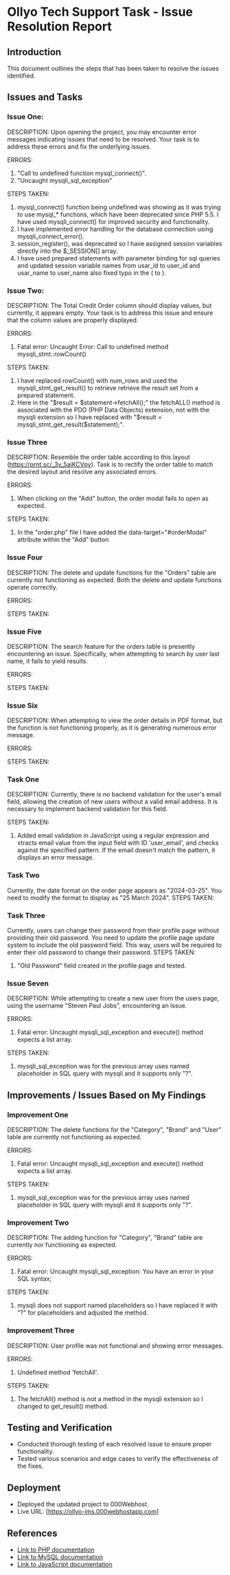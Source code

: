 # Ollyo Tech Support Task - Issue Resolution Report

## Introduction
This document outlines the steps that has been taken to resolve the issues identified.

## Issues and Tasks
### Issue One:
DESCRIPTION: Upon opening the project, you may encounter error messages indicating issues that need to be resolved. Your task is to address these errors and fix the underlying issues.

ERRORS: 
1. "Call to undefined function mysql_connect()".
2. "Uncaught mysqli_sql_exception"

STEPS TAKEN:
1. mysql_connect() function being undefined was showing as it was trying to use mysql_* functions, which have been deprecated since PHP 5.5. I have used mysqli_connect() for improved security and functionality.
2. I have implemented error handling for the database connection using mysqli_connect_error().
3. session_register(), was deprecated so I have assigned session variables directly into the $_SESSION[] array.
4. I have used prepared statements with parameter binding for sql queries and updated session variable names from usar_id to user_id and usar_name to user_name also fixed typo in the (</labe> to </label>).


### Issue Two:
DESCRIPTION: The Total Credit Order column should display values, but currently, it appears empty. Your task is to address this issue and ensure that the column values are properly displayed.

ERRORS:
1. Fatal error: Uncaught Error: Call to undefined method mysqli_stmt::rowCount()

STEPS TAKEN:
1. I have replaced rowCount() with num_rows and used the mysqli_stmt_get_result() to retrieve retrieve the result set from a prepared statement.
2. Here in the "$result = $statement->fetchAll();" the fetchALL() method is associated with the PDO (PHP Data Objects) extension, not with the mysqli extension so I have replaced with "$result = mysqli_stmt_get_result($statement);".


### Issue Three
DESCRIPTION: Resemble the order table according to this layout (https://prnt.sc/_3v_5aiKCVpy). Task is to rectify the order table to match the desired layout and resolve any associated errors.

ERRORS:
1. When clicking on the "Add" button, the order modal fails to open as expected.

STEPS TAKEN:
1. In the "order.php" file I have added the data-target="#orderModal" attribute within the "Add" button 


### Issue Four
DESCRIPTION: The delete and update functions for the "Orders" table are currently not functioning as expected. Both the delete and update functions operate correctly.

ERRORS:

STEPS TAKEN:


### Issue Five
DESCRIPTION: The search feature for the orders table is presently encountering an issue. Specifically, when attempting to search by user last name, it fails to yield results.

ERRORS:

STEPS TAKEN:


### Issue Six
DESCRIPTION: When attempting to view the order details in PDF format, but the function is not functioning properly, as it is generating numerous error message.

ERRORS:

STEPS TAKEN:


### Task One
DESCRIPTION: Currently, there is no backend validation for the user's email field, allowing the creation of new users without a valid email address. It is necessary to implement backend validation for this field.

STEPS TAKEN:
1. Added email validation in JavaScript using a regular expression and xtracts email value from the input field with ID 'user_email', and checks against the specified pattern. If the email doesn't match the pattern, it displays an error message.


### Task Two
Currently, the date format on the order page appears as "2024-03-25". You need to modify the format to display as "25 March 2024".
STEPS TAKEN:


### Task Three
Currently, users can change their password from their profile page without providing their old password. You need to update the profile page update system to include the old password field. This way, users will be required to enter their old password to change their password.
STEPS TAKEN:
1. "Old Password" field created in the profile page and tested.

### Issue Seven
DESCRIPTION: While attempting to create a new user from the users page, using the username "Steven Paul Jobs", encountering an issue.

ERRORS:
1. Fatal error: Uncaught mysqli_sql_exception and execute() method expects a list array.

STEPS TAKEN:
1. mysqli_sql_exception was for the previous array uses named placeholder in SQL query with mysqli and it supports only "?". 


## Improvements / Issues Based on My Findings
### Improvement One
DESCRIPTION: The delete functions for the "Category", "Brand" and "User" table are currently not functioning as expected.

ERRORS:
1. Fatal error: Uncaught mysqli_sql_exception and execute() method expects a list array.

STEPS TAKEN:
1. mysqli_sql_exception was for the previous array uses named placeholder in SQL query with mysqli and it supports only "?". 


### Improvement Two
DESCRIPTION: The adding function for "Category", "Brand" table are currently nor functiioning as expected.

ERRORS:
1. Fatal error: Uncaught mysqli_sql_exception: You have an error in your SQL syntax; 

STEPS TAKEN:
1. mysqli does not support named placeholders so I have replaced it with "?" for placeholders and adjusted the method.


### Improvement Three
DESCRIPTION: User profile was not functional and showing error messages.

ERRORS:
1. Undefined method 'fetchAll'.

STEPS TAKEN:
1. The fetchAll() method is not a method in the mysqli extension so I changed to get_result() method.


## Testing and Verification
- Conducted thorough testing of each resolved issue to ensure proper functionality.
- Tested various scenarios and edge cases to verify the effectiveness of the fixes.

## Deployment
- Deployed the updated project to 000Webhost.
- Live URL: [https://ollyo-ims.000webhostapp.com]

## References
- [Link to PHP documentation](https://www.php.net/docs.php)
- [Link to MySQL documentation](https://dev.mysql.com/doc/)
- [Link to JavaScript documentation](https://developer.mozilla.org/en-US/docs/Web/JavaScript)

